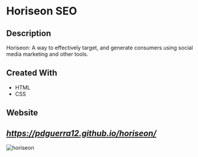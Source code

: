 # Horiseon SEO
## Description
Horiseon: A way to effectively target, and generate consumers using social media marketing and other tools.
## Created With
* HTML
* CSS
## Website
_https://pdguerra12.github.io/horiseon/_
---
![horiseon](https://user-images.githubusercontent.com/92958186/140621864-6207c272-3c3c-4cbf-b76f-5cd0bedcf1e5.png)
